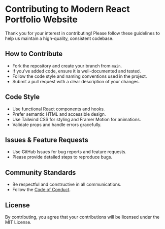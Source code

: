 # Contributing to Modern React Portfolio Website

Thank you for your interest in contributing! Please follow these guidelines to help us maintain a high-quality, consistent codebase.

## How to Contribute
- Fork the repository and create your branch from `main`.
- If you've added code, ensure it is well-documented and tested.
- Follow the code style and naming conventions used in the project.
- Submit a pull request with a clear description of your changes.

## Code Style
- Use functional React components and hooks.
- Prefer semantic HTML and accessible design.
- Use Tailwind CSS for styling and Framer Motion for animations.
- Validate props and handle errors gracefully.

## Issues & Feature Requests
- Use GitHub Issues for bug reports and feature requests.
- Please provide detailed steps to reproduce bugs.

## Community Standards
- Be respectful and constructive in all communications.
- Follow the [Code of Conduct](CODE_OF_CONDUCT.md).

## License
By contributing, you agree that your contributions will be licensed under the MIT License.

